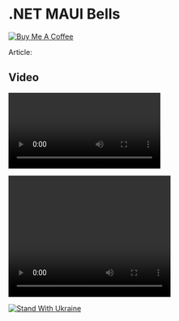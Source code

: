 # .NET MAUI Bells

[![Buy Me A Coffee](https://ik.imagekit.io/VladislavAntonyuk/vladislavantonyuk/misc/bmc-button.png)](https://www.buymeacoffee.com/vlad.antonyuk)

Article:

## Video

![Shake to play](https://ik.imagekit.io/VladislavAntonyuk/vladislavantonyuk/articles/34/jingle-bells.mp4)

<video width="320" height="240" controls>
  <source src="https://ik.imagekit.io/VladislavAntonyuk/vladislavantonyuk/articles/34/jingle-bells.mp4" type="video/mp4">
</video>

[![Stand With Ukraine](https://img.shields.io/badge/made_in-ukraine-ffd700.svg?labelColor=0057b7)](https://stand-with-ukraine.pp.ua)